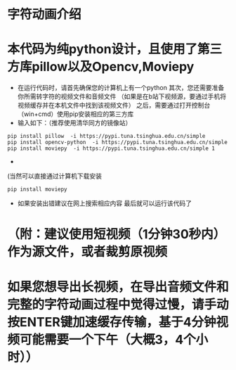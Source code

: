 # 字符动画介绍

# 本代码为纯python设计，且使用了第三方库pillow以及Opencv,Moviepy
-  在运行代码时，请首先确保您的计算机上有一个python
其次，您还需要准备你所需转字符的视频文件和音频文件
（如果是在b站下视频源，要通过手机将视频缓存并在本机文件中找到该视频文件）
之后，需要通过打开控制台（win+cmd）使用pip安装相应的第三方库
- 输入如下：（推荐使用清华同方的镜像站）
```
pip install pillow  -i https://pypi.tuna.tsinghua.edu.cn/simple
pip install opencv-python  -i https://pypi.tuna.tsinghua.edu.cn/simple
pip install moviepy  -i https://pypi.tuna.tsinghua.edu.cn/simple 1
```

- ```
(当然可以直接通过计算机下载安装
```
pip install moviepy
```
- 如果安装出错建议在网上搜索相应内容
最后就可以运行该代码了
# （附：建议使用短视频（1分钟30秒内）作为源文件，或者裁剪原视频
# 如果您想导出长视频，在导出音频文件和完整的字符动画过程中觉得过慢，请手动按ENTER键加速缓存传输，基于4分钟视频可能需要一个下午（大概3，4个小时））
